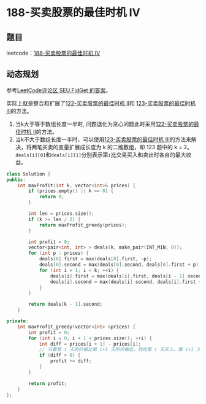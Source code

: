 # 188-买卖股票的最佳时机 IV

## 题目

leetcode：[188-买卖股票的最佳时机 IV](https://leetcode-cn.com/problems/best-time-to-buy-and-sell-stock-iv/)

## 动态规划

参考[LeetCode评论区 SEU.FidGet 的答案](https://leetcode-cn.com/problems/best-time-to-buy-and-sell-stock-iv/comments/10285)。

实际上就是整合和扩展了[122-买卖股票的最佳时机 II](../122-买卖股票的最佳时机%20II/)和 [123-买卖股票的最佳时机III](../123-买卖股票的最佳时机%20III/)的方法。

1. 当k大于等于数组长度一半时, 问题退化为贪心问题此时采用[122-买卖股票的最佳时机 II](../122-买卖股票的最佳时机%20II)的方法。
2. 当k不大于数组长度一半时，可以使用[123-买卖股票的最佳时机 III](../123-买卖股票的最佳时机%20III)的方法来解决，将两笔买卖的变量扩展成长度为 k 的二维数组，即 123 题中的 k = 2。`deals[i][0]`和`deals[i][1]`分别表示第`i`比交易买入和卖出时各自的最大收益。

```c++
class Solution {
public:
    int maxProfit(int k, vector<int>& prices) {
        if (prices.empty() || k == 0) {
            return 0;
        }

        int len = prices.size();
        if (k >= len / 2) {
            return maxProfit_greedy(prices);
        }

        int profit = 0;
        vector<pair<int, int> > deals(k, make_pair(INT_MIN, 0));
        for (int p : prices) {
            deals[0].first = max(deals[0].first, -p);
            deals[0].second = max(deals[0].second, deals[0].first + p);
            for (int i = 1; i < k; ++i) {
                deals[i].first = max(deals[i].first, deals[i - 1].second - p);
                deals[i].second = max(deals[i].second, deals[i].first + p);
            }
        }

        return deals[k - 1].second;
    }

private:
    int maxProfit_greedy(vector<int> &prices) {
        int profit = 0;
        for (int i = 0; i + 1 < prices.size(); ++i) {
            int diff = prices[i + 1] - prices[i];
            // 只要第 i 天的价格比第 i+1 天的价格低，则在第 i 天买入，第 i+1 天卖出
            if (diff > 0) {
                profit += diff;
            }
        }

        return profit;
    }
};
```

